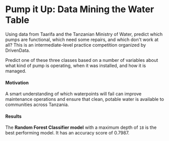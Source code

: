 # Pump it Up: Data Mining the Water Table

Using data from Taarifa and the Tanzanian Ministry of Water, predict which pumps are functional, which need some repairs, and which don't work at all? This is an intermediate-level practice competition organized by DrivenData. 

Predict one of these three classes based on a number of variables about what kind of pump is operating, when it was installed, and how it is managed. 

#### Motivation
A smart understanding of which waterpoints will fail can improve maintenance operations and ensure that clean, potable water is available to communities across Tanzania.

#### Results
The **Random Forest Classifier model** with a maximum depth of `18` is the best performing model. It has an accuracy score of 0.7987.
